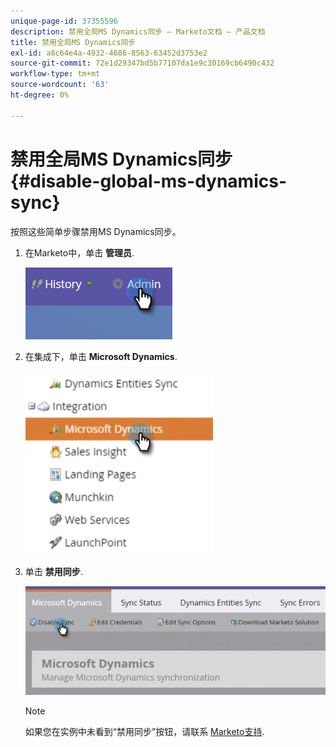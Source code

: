 ```yaml
---
unique-page-id: 37355596
description: 禁用全局MS Dynamics同步 — Marketo文档 — 产品文档
title: 禁用全局MS Dynamics同步
exl-id: a8c64e4a-4932-4686-8563-63452d3753e2
source-git-commit: 72e1d29347bd5b77107da1e9c30169cb6490c432
workflow-type: tm+mt
source-wordcount: '63'
ht-degree: 0%

---
```


# 禁用全局MS Dynamics同步 {#disable-global-ms-dynamics-sync}

按照这些简单步骤禁用MS Dynamics同步。

1. 在Marketo中，单击 **管理员**.

   ![](assets/one.png)

1. 在集成下，单击 **Microsoft Dynamics**.

   ![](assets/two.png)

1. 单击 **禁用同步**.

   ![](assets/three.png)

   >[!NOTE]
   >
   >如果您在实例中未看到“禁用同步”按钮，请联系 [Marketo支持](https://nation.marketo.com/t5/Support/ct-p/Support).
